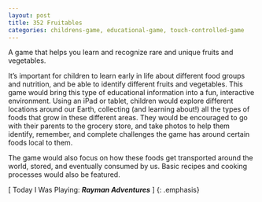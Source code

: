 ```yaml
---
layout: post
title: 352 Fruitables
categories: childrens-game, educational-game, touch-controlled-game
---
```

A game that helps you learn and recognize rare and unique fruits and vegetables.

It’s important for children to learn early in life about different food groups and nutrition, and be able to identify different fruits and vegetables.  This game would bring this type of educational information into a fun, interactive environment.  Using an iPad or tablet, children would explore different locations around our Earth, collecting (and learning about!) all the types of foods that grow in these different areas. They would be encouraged to go with their parents to the grocery store, and take photos to help them identify, remember, and complete challenges the game has around certain foods local to them.

The game would also focus on how these foods get transported around the world, stored, and eventually consumed by us.  Basic recipes and cooking processes would also be featured.

[ Today I Was Playing: ***Rayman Adventures*** ]
{: .emphasis}